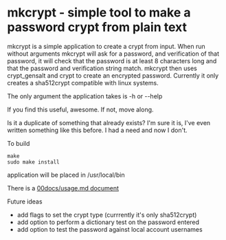 # mkcrypt - simple tool to make a password crypt from plain text

mkcrypt is a simple application to create a crypt from input. When run
without arguments mkcrypt will ask for a password, and verification of that
password, it will check that the password is at least 8 characters long and
that the password and verification string match. mkcrypt then uses
crypt_gensalt and crypt to create an encrypted password. Currently it only
creates a sha512crypt compatible with linux systems.

The only argument the application takes is -h or --help

If you find this useful, awesome. If not, move along.

Is it a duplicate of something that already exists?
I'm sure it is, I've even written something like this before. I had a need
and now I don't.

To build

    make
    sudo make install

application will be placed in /usr/local/bin

There is a [ 00docs/usage.md document ](00docs/usage.md)

Future ideas
* add flags to set the crypt type (currrently it's only sha512crypt)
* add option to perform a dictionary test on the password entered
* add option to test the password against local account usernames

